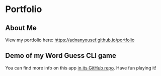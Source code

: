 # Portfolio

## About Me
View my portfolio here: https://adnanyousef.github.io/portfolio

## Demo of my Word Guess CLI game
You can find more info on this app [in its GitHub repo](https://github.com/adnanyousef/word-guess-cli). Have fun playing it!